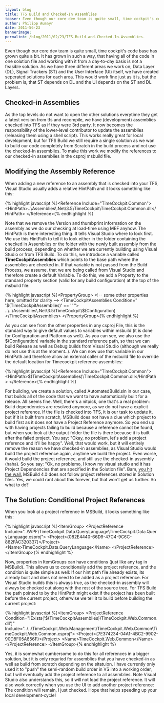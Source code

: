 ```yaml
---
layout: blog
title: TFS Build and Checked-In Assemblies 
teaser: Even though our core dev team is quite small, time cockpit's code base has grown quite a bit. It has grown in such a way, that having all of the code in one solution file and working with it from a day-to-day basis is not a feasible solution. As we have three different areas we work on, Data Layer (DL), Signal Trackers (ST) and the User Interface (UI) itself, we have created seperated solutions for each area. This would work fine just as it is, but the problem is, that ST depends on DL and the UI depends on the ST and DL Layers.
author: Philipp Aumayr
date: 2011-56-23
bannerimage: 
permalink: /blog/2011/02/23/TFS-Build-and-Checked-In-Assemblies-
---
```


<p xmlns="http://www.w3.org/1999/xhtml">Even though our core dev team is quite small, time cockpit's code base has grown quite a bit. It has grown in such a way, that having all of the code in one solution file and working with it from a day-to-day basis is not a feasible solution. As we have three different areas we work on, Data Layer (DL), Signal Trackers (ST) and the User Interface (UI) itself, we have created seperated solutions for each area. This would work fine just as it is, but the problem is, that ST depends on DL and the UI depends on the ST and DL Layers.</p><h2 xmlns="http://www.w3.org/1999/xhtml">Checked-in Assemblies</h2><p xmlns="http://www.w3.org/1999/xhtml">As the top levels do not want to open the other solutions everytime they get a latest version from tfs and recompile, we have (development) assemblies checked into TFS as if they were 3rd party. It now becomes the responsibility of the lower-level contributor to update the assemblies (releasing them using a shell script). This works really great for local development, but for TFS Build we still require a single solution as we wan to build our code completely from Scratch in the build process and not use the checked-In assemblies. To make this work we modify the references to our checked-in assemblies in the csproj msbuild file.</p><h2 xmlns="http://www.w3.org/1999/xhtml">Modifying the Assembly Reference</h2><p xmlns="http://www.w3.org/1999/xhtml">When adding a new reference to an assembly that is checked into your TFS, Visual Studio usually adds a relative HintPath and it looks something like this:</p>{% highlight javascript %}&lt;Reference Include=&quot;TimeCockpit.Common&quot;&gt;&#xA;    &lt;HintPath&gt;..\Assemblies\.Net\3.5\TimeCockpit\TimeCockpit.Common.dll&lt;/HintPath&gt;  &#xA;&lt;/Reference&gt;{% endhighlight %}<p xmlns="http://www.w3.org/1999/xhtml">Note that we remove the Version and thumbprint information on the assembly as we do our checking at load-time using MEF anyhow. The HintPath is there interesting thing. It tells Visual Studio where to look first. We use this HintPath to tell it to look either in the folder containing the checked in Assemblies or the folder with the newly built assembly from the build process, depending on whether we are currently building using Visual Studio or from TFS Build. To do this, we introduce a variable called <strong>TimeCockpitAssemblies</strong> which points to the base path where the assemblies are checked in. If that variable is not passed from the Build Process, we assume, that we are being called from Visual Studio and therefore create a default Variable. To do this, we add a Property to the standard property section (valid for any build configuration) at the top of the msbuild file:</p>{% highlight javascript %}&lt;PropertyGroup&gt;&#xA;    &lt;!-- some other properties here, omitted for clarity --&gt;&#xA;    &lt;TimeCockpitAssemblies Condition=&quot; '$(TimeCockpitAssemblies)' == '' &quot;&gt;&#xA;&#x9;    ..\..\Assemblies\.Net\3.5\TimeCockpit\$(Configuration)&#xA;    &lt;/TimeCockpitAssemblies&gt;&#xA;&lt;/PropertyGroup&gt;{% endhighlight %}<p xmlns="http://www.w3.org/1999/xhtml">As you can see from the other properties in any csproj File, this is the standard way to give default values to variables within msbuild (it is done for Configuration and Platform as well). As you can see, we also use the $(Configuration) variable in the standard reference path, so that we can build Release as well as Debug builds from Visual Studio (although we really do not use this at the moment..). We can now use that variable in our HintPath and therefore allow an external caller of the msbuild file to override the default location for Timecockpit reference assemblies:</p>{% highlight javascript %}&lt;Reference Include=&quot;TimeCockpit.Common&quot;&gt;&#xA;    &lt;HintPath&gt;$(TimeCockpitAssemblies)\TimeCockpit.Common.dll&lt;/HintPath&gt;  &#xA;&lt;/Reference&gt;{% endhighlight %}<p xmlns="http://www.w3.org/1999/xhtml">For building, we create a solution, called AutomatedBuild.sln in our case, that builds all of the code that we want to have automatically built for a release. All seems fine. Well, there's a nitpick, one that's a real problem: Build dependencies are resolved anymore, as we do not have a explicit project reference. If the file is checked into TFS, it is our task to update it, but if it is built from scratch, MSBuild does not have a clue which project to build first as it does not have a Project Reference anymore. So you end up with having projects failing to build because a reference cannot be found, but when you look at the output folder the file is there because it is built after the failed project. You say: "Okay, no problem, let's add a project reference and it'll be happy". Well, that would work, but it will entirely remove the reason we have checked-in assemblies, as Visual Studio would build the project reference again, anytime we build the project. Even worse, it would build the project reference, and still use the checked-in assembly (haha). So you say: "Ok, no problemo, I know my visual studio and it has Project Dependencies that are specified in the Solution file". Bam, <span><a title="MS Connect ticket on MSBuild not following solution-project dependencies" href="http://connect.microsoft.com/VisualStudio/feedback/details/586875/msbuild-4-0-incorrectly-processes-project-dependencies-specified-in-solution-file" target="_blank">you hit the wall.</a></span> MSBuild 4.0 does not follow project references stored in Solution files. Yes, we could rant about this forever, but that won't get us further. So what to do?</p><h2 xmlns="http://www.w3.org/1999/xhtml">The Solution: Conditional Project References</h2><p xmlns="http://www.w3.org/1999/xhtml">When you look at a project reference in MSBuild, it looks something like this:</p>{% highlight javascript %}&lt;ItemGroup&gt;&#xA;    &lt;ProjectReference Include=&quot;..\WPF\TimeCockpit.Data.QueryLanguage\TimeCockpit.Data.QueryLanguage.csproj&quot;&gt;&#xA;        &lt;Project&gt;{082E4440-66D9-47C4-9C6C-882FAC320337}&lt;/Project&gt;&#xA;        &lt;Name&gt;TimeCockpit.Data.QueryLanguage&lt;/Name&gt;&#xA;    &lt;/ProjectReference&gt;&#xA; &lt;/ItemGroup&gt;{% endhighlight %}<p xmlns="http://www.w3.org/1999/xhtml">Now, properties in ItemGroups can have conditions (just like any tag in MSBuild). This allows us to conditionally add the project reference, and the condition is quite simple as well: If our hint path file already exists, its already built and does not need to be added as a project reference. For Visual Studio builds this is always true, as the checked-in assembly will always be checked out along with the rest of the source tree. For TFS Build the path pointed to by the HintPath might exist if the project has been built before the current project, otherwise we tell it to build before building the current project:</p>{% highlight javascript %}&lt;ItemGroup&gt;&#xA;    &lt;ProjectReference Condition=&quot;!Exists('$(TimeCockpitAssemblies)\TimeCockpit.Web.Common.dll')&quot; Include=&quot;..\..\TimeCockpit.Web.Management\TimeCockpit.Web.Common\TimeCockpit.Web.Common.csproj&quot;&gt; &#xA;        &lt;Project&gt;{7E374234-04A1-4BC2-9902-90D8F05A856F}&lt;/Project&gt; &#xA;        &lt;Name&gt;TimeCockpit.Web.Common&lt;/Name&gt; &#xA;    &lt;/ProjectReference&gt; &#xA;&lt;/ItemGroup&gt;{% endhighlight %}<p xmlns="http://www.w3.org/1999/xhtml">Yes, it is somewhat cumbersome to do this for all references in a bigger solution, but it is only requried for assemblies that you have checked-in as well as build from scratch depending on the sitatuion. I have currently only used it to "push" the semi-random build order in VS into a working order, but I will eventually add the project reference to all assemblies. Note Visual Studio also understands this, so it will not load the project reference. It will also work correctly when you use the UI to add another project reference: The condition will remain, I just checked. Hope that helps speeding up your local development-cycle!</p>